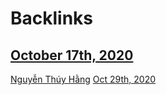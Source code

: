 
# Backlinks
## [October 17th, 2020](<October 17th, 2020.md>)
[Nguyễn Thúy Hằng](<Nguyễn Thúy Hằng.md>) [Oct 29th, 2020](<Oct 29th, 2020.md>)

